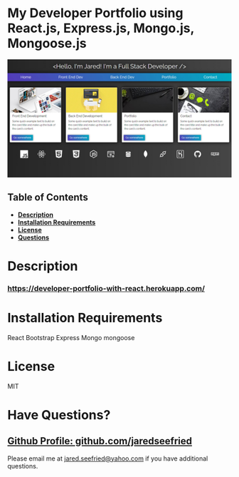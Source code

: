 # My Developer Portfolio using React.js, Express.js, Mongo.js, Mongoose.js 

![Employee tracker with react](./client/public/images/readme-image.jpg)

## Table of Contents

- **[Description](#Description)**
- **[Installation Requirements](#Installation-Requirements)**
- **[License](#License)**
- **[Questions](#Questions)**

# Description

 ### https://developer-portfolio-with-react.herokuapp.com/

# Installation Requirements

React
Bootstrap
Express
Mongo mongoose

# License

MIT

# Have Questions?

## [Github Profile: github.com/jaredseefried](https://github.com/jaredseefried "Title")

Please email me at jared.seefried@yahoo.com if you have additional questions.
